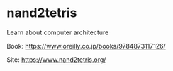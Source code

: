 # nand2tetris

Learn about computer architecture

Book: https://www.oreilly.co.jp/books/9784873117126/

Site: https://www.nand2tetris.org/
